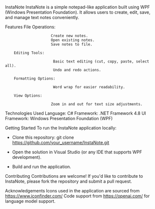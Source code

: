 InstaNote
InstaNote is a simple notepad-like application built using WPF (Windows Presentation Foundation). It allows users to create, edit, save, and manage text notes conveniently.

Features
        File Operations:

                         Create new notes.
                         Open existing notes.
                         Save notes to file.

        Editing Tools:

                          Basic text editing (cut, copy, paste, select all).
                          Undo and redo actions.

        Formatting Options:

                          Word wrap for easier readability.

        View Options:

                         Zoom in and out for text size adjustments.

Technologies Used
                  Language: C#
                  Framework: .NET Framework 4.8
                  UI Framework: Windows Presentation Foundation (WPF)

Getting Started
To run the InstaNote application locally:

* Clone this repository:  git clone https://github.com/your_username/InstaNote.git

* Open the solution in Visual Studio (or any IDE that supports WPF development).

* Build and run the application.

Contributing
Contributions are welcome! If you'd like to contribute to InstaNote, please fork the repository and submit a pull request.


Acknowledgements
                 Icons used in the application are sourced from https://www.iconfinder.com/
                 Code support from https://openai.com/ for language model support.
